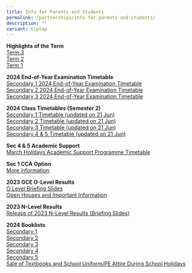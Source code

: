 ```yaml
---
title: Info for Parents and Students
permalink: /partnerships/info-for-parents-and-students/
description: ""
variant: tiptap
---
```

<p><strong>Highlights of the Term</strong>
<br><a href="/files/HighIights_of_Term_3_2024.pdf" rel="noopener noreferrer nofollow" target="_blank">Term 3</a>
<br><a href="/files/Term2_Highlights.pdf" rel="noopener noreferrer nofollow" target="_blank">Term 2</a>
<br><a href="/files/2024_Term_1_Parent_Letter_Annex.pdf" rel="noopener noreferrer nofollow" target="_blank">Term 1</a>
<br>
</p>
<p><strong>2024 End-of-Year Examination Timetable</strong>
<br><a href="/files/Info%20for%20Parents%20Stakeholders/Sec_1_2024_EYE_Timetable.pdf" rel="noopener noreferrer nofollow" target="_blank">Secondary 1 2024 End-of-Year Examination Timetable</a>
<br><a href="/files/Info%20for%20Parents%20Stakeholders/Sec_2_2024_EYE_Timetable.pdf" rel="noopener noreferrer nofollow" target="_blank">Secondary 2 2024 End-of-Year Examination Timetable</a>
<br><a href="/files/Info%20for%20Parents%20Stakeholders/Sec_3_2024_EYE_Timetable.pdf" rel="noopener noreferrer nofollow" target="_blank">Secondary 3 2024 End-of-Year Examination Timetable</a>
</p>
<p><strong>2024 Class Timetables (Semester 2)</strong>
<br><a href="/files/Secondary_1_Timetable__updated_on_21_Jun_.pdf" rel="noopener noreferrer nofollow" target="_blank">Secondary 1 Timetable (updated on 21 Jun)</a>
<br><a href="/files/Secondary_2_Timetable__updated_on_21_Jun_.pdf" rel="noopener noreferrer nofollow" target="_blank">Secondary 2 Timetable (updated on 21 Jun)</a>
<br><a href="/files/Secondary_3_Timetable__updated_on_21_Jun_.pdf" rel="noopener noreferrer nofollow" target="_blank">Secondary 3 Timetable (updated on 21 Jun)</a>
<br><a href="/files/Secondary_4___5_Timetable__updated_on_21_Jun_.pdf" rel="noopener noreferrer nofollow" target="_blank">Secondary 4 &amp; 5 Timetable (updated on 21 Jun)</a>
</p>
<p><strong>Sec 4 &amp; 5 Academic Support</strong>
<br><a href="/files/March_Holidays_Academic_Support_Programme.pdf" rel="noopener noreferrer nofollow" target="_blank">March Holidays Academic Support Programme Timetable</a>
</p>
<p><strong>Sec 1 CCA Option</strong>
<br><a href="/for-parents-and-stakeholders/cca-option/" rel="noopener noreferrer nofollow" target="_blank">More information</a>
</p>
<p><strong>2023 GCE O-Level Results</strong>
<br><a href="/files/2023_O_Level_Briefing_Slides.pdf" rel="noopener noreferrer nofollow" target="_blank">O Level Briefing Slides</a>
<br><a href="/files/2023_O_Level_Information_on_Open_Houses.pdf" rel="noopener noreferrer nofollow" target="_blank">Open Houses and Important Information</a>
</p>
<p><strong>2023 N-Level Results</strong>
<br><a href="/files/2023_N_Level_Briefing_Slides.pdf" rel="noopener noreferrer nofollow" target="_blank">Release of 2023 N-Level Results (Briefing Slides)</a>
</p>
<p><strong>2024 Booklists</strong>
<br><a href="/files/S1_BOOKLIST__2024__pdf.pdf" rel="noopener noreferrer nofollow" target="_blank">Secondary 1</a>
<br><a href="/files/Info%20for%20Parents%20Stakeholders/2024%20Booklists/s2%20bv%20booklist%20%20(2024).pdf" rel="noopener noreferrer nofollow" target="_blank">Secondary 2</a>
<br><a href="/files/Info%20for%20Parents%20Stakeholders/2024%20Booklists/s3%20bv%20booklist%20(2024).pdf" rel="noopener noreferrer nofollow" target="_blank">Secondary 3</a>
<br><a href="/files/Info%20for%20Parents%20Stakeholders/2024%20Booklists/s4%20bv%20booklist%20(2024).pdf" rel="noopener noreferrer nofollow" target="_blank">Secondary 4</a>
<br><a href="/files/Info%20for%20Parents%20Stakeholders/2024%20Booklists/s5%20bv%20booklist%20(2024).pdf" rel="noopener noreferrer nofollow" target="_blank">Secondary 5</a>
<br><a href="/files/Info%20for%20Parents%20Stakeholders/2024%20Booklists/Sale_of_Textbooks_and_School_Uniform.pdf" rel="noopener noreferrer nofollow" target="_blank">Sale of Textbooks and School Uniform/PE Attire During School Holidays</a>
</p>